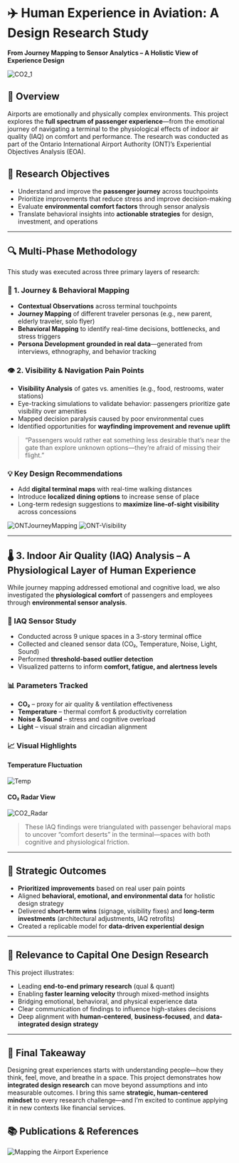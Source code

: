 # ✈️ Human Experience in Aviation: A Design Research Study  
**From Journey Mapping to Sensor Analytics – A Holistic View of Experience Design**

![CO2_1](https://github.com/user-attachments/assets/328bfe5d-5877-4228-aa54-d698d857bb1d)

## 🧠 Overview  

Airports are emotionally and physically complex environments. This project explores the **full spectrum of passenger experience**—from the emotional journey of navigating a terminal to the physiological effects of indoor air quality (IAQ) on comfort and performance. The research was conducted as part of the Ontario International Airport Authority (ONT)’s Experiential Objectives Analysis (EOA).


## 👣 Research Objectives  

- Understand and improve the **passenger journey** across touchpoints  
- Prioritize improvements that reduce stress and improve decision-making  
- Evaluate **environmental comfort factors** through sensor analysis  
- Translate behavioral insights into **actionable strategies** for design, investment, and operations  

---

## 🔍 Multi-Phase Methodology  

This study was executed across three primary layers of research:

### 🧭 1. Journey & Behavioral Mapping  

- **Contextual Observations** across terminal touchpoints  
- **Journey Mapping** of different traveler personas (e.g., new parent, elderly traveler, solo flyer)  
- **Behavioral Mapping** to identify real-time decisions, bottlenecks, and stress triggers  
- **Persona Development grounded in real data**—generated from interviews, ethnography, and behavior tracking  

### 👁️ 2. Visibility & Navigation Pain Points  

- **Visibility Analysis** of gates vs. amenities (e.g., food, restrooms, water stations)  
- Eye-tracking simulations to validate behavior: passengers prioritize gate visibility over amenities  
- Mapped decision paralysis caused by poor environmental cues  
- Identified opportunities for **wayfinding improvement and revenue uplift**  

> “Passengers would rather eat something less desirable that’s near the gate than explore unknown options—they’re afraid of missing their flight.”

### 💡 Key Design Recommendations  

- Add **digital terminal maps** with real-time walking distances  
- Introduce **localized dining options** to increase sense of place  
- Long-term redesign suggestions to **maximize line-of-sight visibility** across concessions  

![ONTJourneyMapping](ONTJourneyMappingProcess_Stills.00_01_01_47.Still014_0.png)
![ONT-Visibility](ONT-Visibility.png)

---

## 🌡️ 3. Indoor Air Quality (IAQ) Analysis – A Physiological Layer of Human Experience  

While journey mapping addressed emotional and cognitive load, we also investigated the **physiological comfort** of passengers and employees through **environmental sensor analysis**.

### 🧪 IAQ Sensor Study  

- Conducted across 9 unique spaces in a 3-story terminal office  
- Collected and cleaned sensor data (CO₂, Temperature, Noise, Light, Sound)  
- Performed **threshold-based outlier detection**  
- Visualized patterns to inform **comfort, fatigue, and alertness levels**

### 📊 Parameters Tracked  

- **CO₂** – proxy for air quality & ventilation effectiveness  
- **Temperature** – thermal comfort & productivity correlation  
- **Noise & Sound** – stress and cognitive overload  
- **Light** – visual strain and circadian alignment

### 📈 Visual Highlights  

#### Temperature Fluctuation  
![Temp](https://github.com/user-attachments/assets/1d826b8f-fbbf-45fa-8eec-2f03fc84e0ad)

#### CO₂ Radar View  
![CO2_Radar](https://github.com/user-attachments/assets/041e5ad5-2df4-4f4b-9bbb-b87f8803a08a)

> These IAQ findings were triangulated with passenger behavioral maps to uncover “comfort deserts” in the terminal—spaces with both cognitive and physiological friction.

---

## 🎯 Strategic Outcomes  

- **Prioritized improvements** based on real user pain points  
- Aligned **behavioral, emotional, and environmental data** for holistic design strategy  
- Delivered **short-term wins** (signage, visibility fixes) and **long-term investments** (architectural adjustments, IAQ retrofits)  
- Created a replicable model for **data-driven experiential design**

---

## 🧩 Relevance to Capital One Design Research  

This project illustrates:

- Leading **end-to-end primary research** (qual & quant)  
- Enabling **faster learning velocity** through mixed-method insights  
- Bridging emotional, behavioral, and physical experience data  
- Clear communication of findings to influence high-stakes decisions  
- Deep alignment with **human-centered**, **business-focused**, and **data-integrated design strategy**  

---

## 📎 Final Takeaway  

Designing great experiences starts with understanding people—how they think, feel, move, and breathe in a space. This project demonstrates how **integrated design research** can move beyond assumptions and into measurable outcomes. I bring this same **strategic, human-centered mindset** to every research challenge—and I’m excited to continue applying it in new contexts like financial services.
## 📚 Publications & References

![Mapping the Airport Experience](https://www.corgan.com/news-insights/2024/mapping-the-airport-experience)





